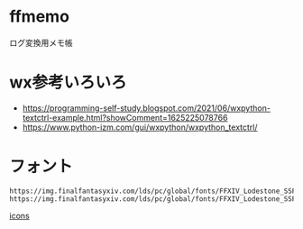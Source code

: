 # ffmemo
ログ変換用メモ帳

# wx参考いろいろ
* https://programming-self-study.blogspot.com/2021/06/wxpython-textctrl-example.html?showComment=1625225078766
* https://www.python-izm.com/gui/wxpython/wxpython_textctrl/

# フォント
```
https://img.finalfantasyxiv.com/lds/pc/global/fonts/FFXIV_Lodestone_SSF.woff
https://img.finalfantasyxiv.com/lds/pc/global/fonts/FFXIV_Lodestone_SSF.ttf
```

[icons](https://thewakingsands.github.io/ffxiv-axis-font-icons/)
